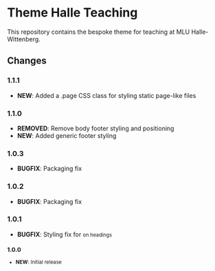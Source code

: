 # Theme Halle Teaching

This repository contains the bespoke theme for teaching at MLU Halle-Wittenberg.

## Changes

### 1.1.1

* **NEW**: Added a .page CSS class for styling static page-like files

### 1.1.0

* **REMOVED**: Remove body footer styling and positioning
* **NEW**: Added generic footer styling

### 1.0.3

* **BUGFIX**: Packaging fix

### 1.0.2

* **BUGFIX**: Packaging fix

### 1.0.1

* **BUGFIX**: Styling fix for <small> on headings

### 1.0.0

* **NEW**: Initial release
